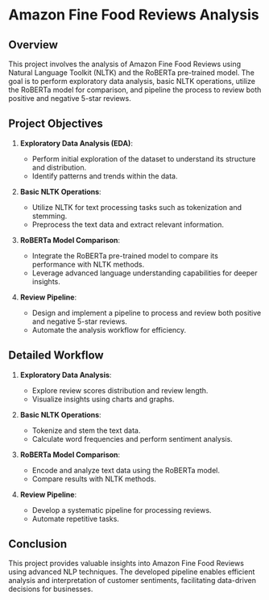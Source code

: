 # Amazon Fine Food Reviews Analysis

## Overview

This project involves the analysis of Amazon Fine Food Reviews using Natural Language Toolkit (NLTK) and the RoBERTa pre-trained model. The goal is to perform exploratory data analysis, basic NLTK operations, utilize the RoBERTa model for comparison, and pipeline the process to review both positive and negative 5-star reviews.

## Project Objectives
1. **Exploratory Data Analysis (EDA)**:
   - Perform initial exploration of the dataset to understand its structure and distribution.
   - Identify patterns and trends within the data.

2. **Basic NLTK Operations**:
   - Utilize NLTK for text processing tasks such as tokenization and stemming.
   - Preprocess the text data and extract relevant information.

3. **RoBERTa Model Comparison**:
   - Integrate the RoBERTa pre-trained model to compare its performance with NLTK methods.
   - Leverage advanced language understanding capabilities for deeper insights.

4. **Review Pipeline**:
   - Design and implement a pipeline to process and review both positive and negative 5-star reviews.
   - Automate the analysis workflow for efficiency.

## Detailed Workflow
1. **Exploratory Data Analysis**:
   - Explore review scores distribution and review length.
   - Visualize insights using charts and graphs.

2. **Basic NLTK Operations**:
   - Tokenize and stem the text data.
   - Calculate word frequencies and perform sentiment analysis.

3. **RoBERTa Model Comparison**:
   - Encode and analyze text data using the RoBERTa model.
   - Compare results with NLTK methods.

4. **Review Pipeline**:
   - Develop a systematic pipeline for processing reviews.
   - Automate repetitive tasks.

## Conclusion
This project provides valuable insights into Amazon Fine Food Reviews using advanced NLP techniques. The developed pipeline enables efficient analysis and interpretation of customer sentiments, facilitating data-driven decisions for businesses.

